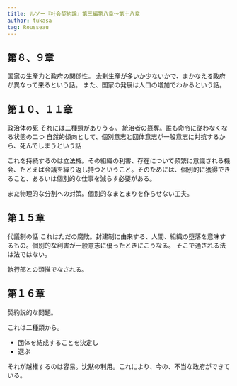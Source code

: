 ```yaml
---
title: ルソー『社会契約論』第三編第八章～第十八章
author: tukasa
tag: Rousseau
---
```

## 第８、９章

国家の生産力と政府の関係性。
余剰生産が多いか少ないかで、まかなえる政府が異なって来るという話。
また、国家の発展は人口の増加でわかるという話。

## 第１０、１１章

政治体の死
それには二種類がありうる。
統治者の簒奪。誰も命令に従わなくなる状態の二つ
自然的傾向として、個別意志と団体意志が一般意志に対抗するから、死んでしまうという話

これを持続するのは立法権。その組織の利害、存在について頻繁に意識される機会、たとえば会議を繰り返し持つということ。そのためには、個別的に獲得できること、あるいは個別的な仕事を減らす必要がある。

また物理的な分割への対策。個別的なまとまりを作らせない工夫。

## 第１５章

代議制の話
これはただの腐敗。封建制に由来する、人間、組織の堕落を意味するもの。個別的な利害が一般意志に優ったときにこうなる。
そこで通される法は法ではない。

執行部との類推でなされる。

## 第１６章

契約説的な問題。

これは二種類から。

- 団体を結成することを決定し
- 選ぶ

それが越権するのは容易。沈黙の利用。これにより、今の、不当な政府ができている。